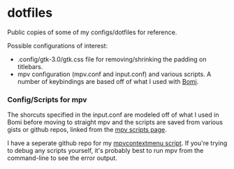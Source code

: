 # dotfiles
Public copies of some of my configs/dotfiles for reference.

Possible configurations of interest:

* .config/gtk-3.0/gtk.css file for removing/shrinking the padding on titlebars.
* mpv configuration (mpv.conf and input.conf) and various scripts. A number of keybindings are based off of what I used with [Bomi](https://github.com/xylosper/bomi).

### Config/Scripts for mpv

The shorcuts specified in the input.conf are modeled off of what I used in Bomi before moving to straight mpv and the scripts are saved from various gists or github repos, linked from the [mpv scripts page](https://github.com/mpv-player/mpv/wiki/User-Scripts).

I have a seperate github repo for my [mpvcontextmenu script](https://github.com/carmanaught/mpvcontextmenu). If you're trying to debug any scripts yourself, it's probably best to run mpv from the command-line to see the error output.
